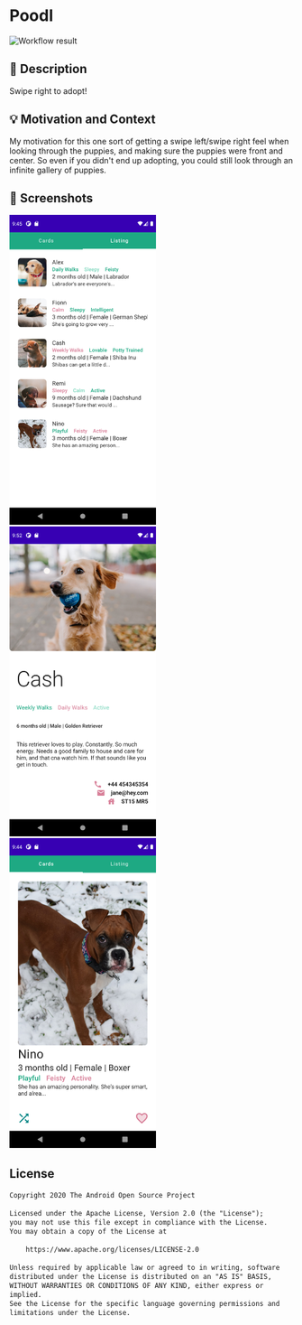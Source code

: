 # Poodl

![Workflow result](https://github.com/MozarellaMan/Poodl/workflows/Check/badge.svg)


## :scroll: Description
Swipe right to adopt!


## :bulb: Motivation and Context
My motivation for this one sort of getting a swipe left/swipe right feel when looking through the puppies, and making sure the puppies were front and center. So even if you didn't end up adopting, you could still look through an infinite gallery of puppies.


## :camera_flash: Screenshots
<img src="/results/screenshot_1.png" width="260">&emsp;<img src="/results/screenshot_2.png" width="260">&emsp;<img src="/results/screenshot_3.png" width="260">

## License
```
Copyright 2020 The Android Open Source Project

Licensed under the Apache License, Version 2.0 (the "License");
you may not use this file except in compliance with the License.
You may obtain a copy of the License at

    https://www.apache.org/licenses/LICENSE-2.0

Unless required by applicable law or agreed to in writing, software
distributed under the License is distributed on an "AS IS" BASIS,
WITHOUT WARRANTIES OR CONDITIONS OF ANY KIND, either express or implied.
See the License for the specific language governing permissions and
limitations under the License.
```